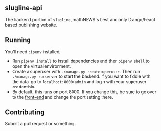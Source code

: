 ## slugline-api
The backend portion of `slugline`, mathNEWS's best and only Django/React based publishing website.

## Running
You'll need `pipenv` installed. 
- Run `pipenv install` to install dependencies and then `pipenv shell` to open the virtual environment.
- Create a superuser with `./manage.py createsuperuser`. Then run `./manage.py runserver` to start the backend. 
If you want to fiddle with the data, go to `localhost:8000/admin` and login with your superuser credentials.
- By default, this runs on port 8000. If you change this, be sure to go over to the [front-end](http://www.github.com/UWmathNEWS/slugline-web) and change the port setting there.

## Contributing
Submit a pull request or something.
